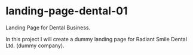 # landing-page-dental-01
Landing Page for Dental Business.

In this project I will create a dummy landing page for Radiant Smile Dental Ltd. (dummy company).